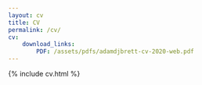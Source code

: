 ```yaml
---
layout: cv
title: CV
permalink: /cv/
cv:
    download_links:
        PDF: /assets/pdfs/adamdjbrett-cv-2020-web.pdf
---
```

{% include cv.html %}
